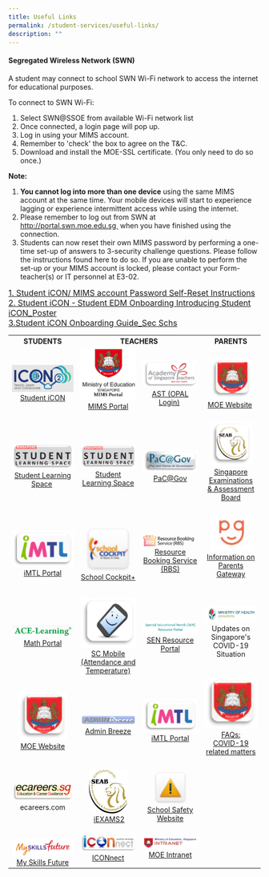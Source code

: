 ```yaml
---
title: Useful Links
permalink: /student-services/useful-links/
description: ""
---
```

<h4><strong>Segregated Wireless Network (SWN)</strong></h4>
<p>A student may connect to school SWN Wi-Fi network to access the internet for educational purposes.</p>
<p>To connect to SWN Wi-Fi:</p>
<ol>
<li>Select SWN@SSOE from available Wi-Fi network list</li>
<li>Once connected, a login page will pop up.</li>
<li>Log in using your MIMS account.</li>
<li>Remember to 'check' the box to agree on the T&amp;C.</li>
<li>Download and install the MOE-SSL certificate. (You only need to do so once.)</li>
</ol>
<p><strong>Note:</strong></p>
<ol>
<li><strong>You cannot&nbsp;log into&nbsp;more than one device</strong>&nbsp;using the same MIMS account at the same time. Your mobile devices will start to experience lagging or experience intermittent access while using the internet.</li>
<li>Please remember to log out from SWN at <a href="http://portal.swn.moe.edu.sg/"><u>http://portal.swn.moe.edu.sg&nbsp;</u></a>&nbsp;when you have finished using the connection.</li>
<li>Students can now reset their own MIMS password by performing a one-time set-up of answers to 3-security challenge questions. Please follow the instructions found here to do so. If you are unable to perform the set-up or your MIMS account is locked, please contact your Form-teacher(s) or IT personnel at E3-02.</li>

</ol>
<a href="/files/posters_mims_sspr_guide.pdf"><font size="3">1. Student iCON/ MIMS account Password Self-Reset Instructions</font></a><br>
<a href="/files/student edm_onboarding_introducing_student_icon.pdf"><font size="3">2. Student iCON - Student EDM Onboarding Introducing Student iCON_Poster</font></a><br><a href="/files/student_icon_onboarding_guide_sec_school.pdf"><font size="3">3.Student iCON Onboarding Guide_Sec Schs</font></a>

<table style="margin-left: auto; margin-right: auto;">
<tbody>
<tr>
<th style="text-align: center;"><strong>STUDENTS</strong></th>
<th colspan="2" style="text-align: center;"><strong>TEACHERS</strong></th>
<th style="text-align: center;"><strong>PARENTS</strong></th>
</tr>
<tr style="text-align: center;">
<td><img src="/images/studenticon.png" style="width: 100%;"><a href="https://workspace.google.com/dashboard">Student iCON</a></td>
<td><img src="/images/mimsportal.png" style="width: 100%;"><a rel="noopener" target="_blank" href="https://mims.moe.gov.sg/">MIMS Portal</a><br><br></td>
<td><img src="/images/AST.png" style="width: 100%;"><a rel="noopener" target="_blank" href="https://www.opal2.moe.edu.sg/app/index.html">AST (OPAL Login)</a>&nbsp;</td>
<td><img src="/images/MOE.png" style="width: 80%;"><a rel="noopener" target="_blank" href="https://www.moe.gov.sg/">MOE Website</a>&nbsp;</td>
</tr>
<tr style="text-align: center;">
<td><img src="/images/SLS.png" style="width: 100%;"><a rel="noopener" target="_blank" href="https://vle.learning.moe.edu.sg/login">Student Learning Space</a>&nbsp;</td>
<td><img src="/images/SLS.png" style="width: 100%;"><a rel="noopener" target="_blank" href="https://vle.learning.moe.edu.sg/login">Student Learning Space</a></td>
<td><img src="/images/PACGOV.png" style="width: 100%;"><a rel="noopener" target="_blank" href="https://pacgov.agd.gov.sg/ipac/portal/jsp/login/index1.jsp">PaC@Gov</a></td>
<td><img src="/images/SEAB.png" style="width: 80%;"><a rel="noopener" target="_blank" href="https://www.seab.gov.sg/">Singapore Examinations<br>&amp; Assessment Board</a><br><br></td>
</tr>
<tr style="text-align: center;">
<td><img src="/images/IMTL.png" style="width: 100%;"><a rel="noopener" target="_blank" href="https://imtl.moe.edu.sg/cos/o.x?c=/ca7_imtl/user&amp;func=login">iMTL Portal</a></td>
<td><img src="/images/cockpit.png" style="width: 80%;"><a rel="noopener" target="_blank" href="https://schoolcockpit.moe.gov.sg/">School Cockpit+</a></td>
<td><img src="/images/rbs.png" style="width: 100%;"><a rel="noopener" target="_blank" href="https://rbs.avero-tech.com/">Resource Booking Service (RBS)</a></td>
<td><img src="/images/pg.jpg" style="width: 80%;"><br><a rel="noopener" target="_blank" href="https://pg.moe.edu.sg/faq">Information on<br>Parents Gateway</a><br><br><br></td>
</tr>
<tr style="text-align: center;">
<td><img src="/images/ace.png" style="width: 100%;"><a rel="noopener" target="_blank" href="https://www.ace-learning.com/login">Math Portal</a></td>
<td><img src="/images/scmobile.png" style="width: 100%;"><a rel="noopener" target="_blank" href="https://scmobile.moe.edu.sg/login">SC Mobile<br>(Attendance and Temperature)</a></td>
<td><img src="/images/sen.png" style="width: 100%;"><a rel="noopener" target="_blank" href="https://intranet.moe.gov.sg/send/Pages/SEN_Resource_Portal.aspx">SEN Resource Portal</a></td>
<td><img src="/images/moh.jpg" style="width: 100%;">Updates on Singapore's<br>COVID-19 Situation<br><br></td>
</tr>
<tr style="text-align: center;">
<td><img src="/images/MOE.png" style="width: 80%;"><a rel="noopener" target="_blank" href="https://www.moe.gov.sg/">MOE Website</a></td>
<td><br><img src="/images/admin.png" style="width: 100%;"><a rel="noopener" target="_blank" href="https://peicaisec.adminbreeze.com/">Admin Breeze</a></td>
<td><img src="/images/IMTL.png" style="width: 100%;"><a rel="noopener" target="_blank" href="https://imtl.moe.edu.sg/cos/o.x?c=/ca7_imtl/user&amp;func=login">iMTL Portal</a></td>
<td><img src="/images/faq.png" style="width: 100%;"><br><a rel="noopener" target="_blank" href="https://www.moe.gov.sg/faqs-covid-19-infection">FAQs:<br>COVID-19 related matters</a><br><br></td>
</tr>
<tr style="text-align: center;">
<td><img src="/images/ECAREERS.png" style="width: 100%;">ecareers.com</td>
<td><img src="/images/ixeams.jpg" style="width: 70%;">&nbsp;<a rel="noopener" target="_blank" href="https://iexams.seab.gov.sg/login">iEXAMS2</a></td>
<td><img src="/images/ssw.png" style="width: 60%;"><a rel="noopener" target="_blank" href="https://intranet.moe.gov.sg/schoolsafety/Pages/SSHB.aspx">School Safety Website</a></td>
<td><br><br><br><br><br><br><br></td>
</tr>
<tr style="text-align: center;">
<td>&nbsp;<img src="/images/msf.png" style="width: 100%;"><a rel="noopener" target="_blank" href="https://www.myskillsfuture.sg/content/student/en/secondary.html">My Skills Future</a></td>
<td><img src="/images/ICON.png" style="width: 100%;"><a rel="noopener" target="_blank" href="https://workspace.google.com/dashboard">ICONnect</a></td>
<td><img src="/images/intra.jpg" style="width: 100%;"><a rel="noopener" target="_blank" href="https://intranet.moe.gov.sg/">MOE Intranet</a></td>
<td></td>
</tr>
</tbody>
</table>